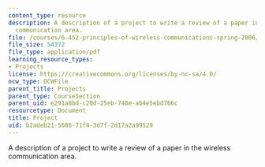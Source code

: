 ```yaml
---
content_type: resource
description: A description of a project to write a review of a paper in the wireless
  communication area.
file: /courses/6-452-principles-of-wireless-communications-spring-2006/b2adeb21568671f43d7f2d17a2a99529_proj_info.pdf
file_size: 54372
file_type: application/pdf
learning_resource_types:
- Projects
license: https://creativecommons.org/licenses/by-nc-sa/4.0/
ocw_type: OCWFile
parent_title: Projects
parent_type: CourseSection
parent_uid: e291a8bd-c20d-25eb-748e-ab4e5ebd766c
resourcetype: Document
title: Project
uid: b2adeb21-5686-71f4-3d7f-2d17a2a99529
---
```

A description of a project to write a review of a paper in the wireless communication area.